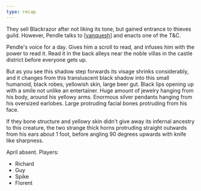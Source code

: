 ```yaml
---
type: recap
---
```


They sell Blackrazor after not liking its tone, but gained entrance to thieves guild.
However, Pendle talks to [[vanquesh]] and enacts one of the T&C.

Pendle's voice for a day. Gives him a scroll to read, and infuses him with the power to read it.
Read it in the back alleys near the noble villas in the castle district before everyone gets up.

But as you see this shadow step forwards its visage shrinks considerably, and it changes from this transluscent black shadow into this small humanoid, black robes, yellowish skin, large beer gut. Black lips opening up with a smile not unlike an entertainer. Huge amount of jewelry hanging from his body, around his yellowy arms. Enormous silver pendants hanging from his oversized earlobes. Large protruding facial bones protruding from his face.

If they bone structure and yellowy skin didn't give away its infernal ancestry to this creature, the two strange thick horns protruding straight outwards from his ears about 1 foot, before angling 90 degrees upwards with knife like sharpness.

April absent.
Players:
- Richard
- Guy
- Spike
- Florent

[//begin]: # "Autogenerated link references for markdown compatibility"
[vanquesh]: ../npcs/vanquesh "Venquesh"
[//end]: # "Autogenerated link references"